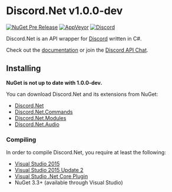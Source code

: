 # Discord.Net v1.0.0-dev

[![NuGet Pre Release](https://img.shields.io/nuget/vpre/Discord.Net.svg?maxAge=2592000?style=plastic)](https://www.nuget.org/packages/Discord.Net) [![AppVeyor](https://img.shields.io/appveyor/ci/foxbot/discord-net.svg?maxAge=2592000?style=plastic)](https://ci.appveyor.com/project/foxbot/discord-net/) [![Discord](https://discordapp.com/api/servers/81384788765712384/widget.png)](https://discord.gg/0SBTUU1wZTYLhAAW)

Discord.Net is an API wrapper for [Discord](http://discordapp.com) written in C#.

Check out the [documentation](https://discordnet.readthedocs.org/en/latest/) or join the [Discord API Chat](https://discord.gg/0SBTUU1wZTVjAMPx).


## Installing

**NuGet is not up to date with 1.0.0-dev.**

You can download Discord.Net and its extensions from NuGet:
- [Discord.Net](https://www.nuget.org/packages/Discord.Net/)
- [Discord.Net.Commands](https://www.nuget.org/packages/Discord.Net.Commands/)
- [Discord.Net.Modules](https://www.nuget.org/packages/Discord.Net.Modules/)
- [Discord.Net.Audio](https://www.nuget.org/packages/Discord.Net.Audio/)

### Compiling
In order to compile Discord.Net, you require at least the following:
- [Visual Studio 2015](https://www.visualstudio.com/downloads/download-visual-studio-vs)
- [Visual Studio 2015 Update 2](https://www.visualstudio.com/en-us/news/vs2015-update2-vs.aspx)
- [Visual Studio .Net Core Plugin](https://www.microsoft.com/net/core#windows)
- NuGet 3.3+ (available through Visual Studio)